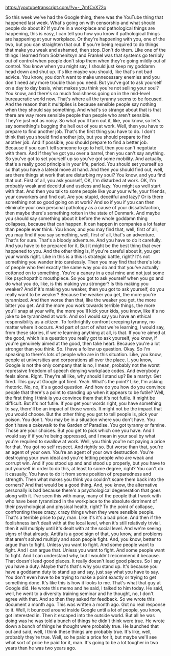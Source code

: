 https://youtubetranscript.com/?v=-_7mfCvX72o

 So this week we've had the Google thing, there was the YouTube thing that happened last week. What's going on with censorship and what should people do about it? If you're in a workplace and pathological things are happening, this is easy, I can tell you how you know if pathological things are happening at your workplace. Or they're happening with you, one of the two, but you can straighten that out. If you're being required to do things that make you weak and ashamed, then stop. Don't do them. Like one of the things I learned from Solzhenitsyn and Frankel was that systems go terribly out of control when people don't stop them when they're going mildly out of control. You know when you might say, I should just keep my goddamn head down and shut up. It's like maybe you should, like that's not bad advice. You know, you don't want to make unnecessary enemies and you don't need any more trouble than you need. But you've got to ask yourself on a day to day basis, what makes you think you're not selling your soul? You know, and there's so much foolishness going on in the mid-level bureaucratic world now. That's where all the tyranny seems to be focused. And the reason that it multiplies is because sensible people say nothing when they should say something. And what's so strange about that is that there are way more sensible people than people who aren't sensible. They're just not as noisy. So what you'll turn out if, like, you know, so let's say something's bugging the hell out of you at work. Well, then you have to prepare to find another job. That's the first thing you have to do. I don't think that you should find another job, but you should prepare to find another job. And if possible, you should prepare to find a better job. Because if you can't tell someone to go to hell, then you can't negotiate with them. And if they've got you over a barrel, then you can't say anything. So you've got to set yourself up so you've got some mobility. And actually, that's a really good principle in your life, period. You should set yourself up so that you have a lateral move at hand. And then you should find out, well, are there things at work that are disturbing my soul? You know, and you find that out. First of all, you ask yourself, OK, I'm disturbed at work. OK, I'm probably weak and deceitful and useless and lazy. You might as well start with that. And then you talk to some people like your your wife, your friends, your coworkers and find out. Are you stupid, deceitful and lazy? Or is there something not so good going on at work? And so if you if you can then eliminate your own personal pathology as a cause of your dissatisfaction, then maybe there's something rotten in the state of Denmark. And maybe you should say something about it before the whole goddamn thing collapses, because that can happen. It can happen in companies a lot faster than people ever think. You know, and you may find that, well, first of all, you may find if you say something, well, first of all, that's an adventure. That's for sure. That's a bloody adventure. And you have to do it carefully. And you have to be prepared for it. But it might be the best thing that ever happened to you. And the other thing is, if you're careful about it, you get your words right. Like in this is a this is strategic battle, right? It's not something you wander into carelessly. Then you may find that there's lots of people who feel exactly the same way you do and that you've actually cottoned on to something. You're a canary in a coal mine and not just some like psychopathic mouthpiece. So you got to ask yourself when you go and do what you do, like, is this making you stronger? Is this making you weaker? And if it's making you weaker, then you got to ask yourself, do you really want to be weaker? Because the weaker you get, the more you're tyrannized. And then worse than that, like the weaker you get, the more bitter you get. And the more you work towards terrible things, the more you'll snap at your wife, the more you'll kick your kids, you know, like it's no joke to be tyrannized at work. And so I would say you have an ethical responsibility as a citizen. To forthrightly confront creeping tyranny, no matter where it occurs. And part of part of what we're learning, I would say, from these stories, if we're learning anything at all, is that. If you're aimed at the good, which is a question you really got to ask yourself, you know, if you're genuinely aimed at the good, then take heart. Because you're a lot stronger than you think. So. I have a follow up question. Okay. So I'm speaking to there's lots of people who are in this situation. Like, you know, people at universities and corporations all over the place. I, you know, Google is not the only company that is no, I mean, probably not the worst repressive freedom of speech denying workplace codes. And everybody feels alone. Right. They're all like, why should I stand up? Be a martyr. Get fired. This guy at Google got fired. Yeah. What's the point? Like, I'm asking rhetoric. No, no, it's a good question. And how do you how do you convince people that there's a point to standing up when it appears to be futile? Well, the first thing I think is you convince them that it's not futile. It might be difficult. But it's not futile. If you get your words right, you have something to say, there'll be an impact of those words. It might not be the impact that you would choose. But the other thing you got to tell people is, pick your poison. You don't. You may be in a situation where you don't have. You don't have a cakewalk to the Garden of Paradise. You got tyranny or famine. Those are your choices. But you get to pick which one you have. And I would say if if you're being oppressed, and I mean in your soul by what you're required to swallow at work. Well, you think you're not paying a price for that. You got no self respect. And rightly so. But worse than that, you're an agent of your own. You're an agent of your own destruction. You're destroying your own ideal and you're letting people who are weak and corrupt win. And if you stood up and and stood up properly, but you have to put yourself in order to do this, at least to some degree, right? You can't do it casually. You have to do it from some position of preparedness and strength. Then what makes you think you couldn't scare them back into the corners? And that would be a good thing. And, you know, the alternative personally is bad because there's a psychological degeneration that goes along with it. I've seen this with many, many of the people that I work with who have been tyrannized in the workplace to the absolute detriment of their psychological and physical health, right? To the point of collapse, confronting these crazy, crazy things when they were sensible people. That's a terrible price to pay, man. Like it's it's a bad price. And then if the foolishness isn't dealt with at the local level, when it's still relatively trivial, then it will multiply until it's dealt with at the social level. And we're seeing signs of that already. Antifa is a good sign of that, you know, and problems that aren't solved multiply and soon people fight. And, you know, better to argue than to fight. Unless you want to fight. And some people want to fight. And I can argue that. Unless you want to fight. And some people want to fight. And I can understand why, but I wouldn't recommend it because. That doesn't lead good places. It really doesn't lead good places. So I say you have a duty. Maybe that's that's why you stand up. It's because you have a goddamn duty to stand up and say, just say what you have to say. You don't even have to be trying to make a point exactly or trying to get something done. It's like this is how it looks to me. That's what that guy at Google did. He wrote this memo and he said, I talked to him today. He said, well, he went to a diversity training seminar and he thought, no, I don't agree with that. And so then they asked for feedback. So we wrote this document a month ago. This was written a month ago. Got no real response to it. Well, it bounced around inside Google until a lot of people, you know, got interested in. Then it escaped into the outside world. But all he was doing was he was told a bunch of things he didn't think were true. He wrote down a bunch of things he thought were probably true. He launched that out and said, well, I think these things are probably true. It's like, well, probably they're true. Well, so he paid a price for it, but maybe we'll see what sort of price he paid for it, man. It's going to be a lot tougher in two years than he was two years ago.